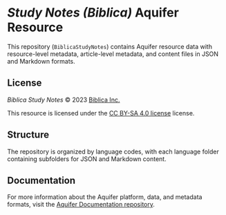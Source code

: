 # _Study Notes (Biblica)_ Aquifer Resource

This repository (`BiblicaStudyNotes`) contains Aquifer resource data with resource-level metadata, article-level metadata, and content files in JSON and Markdown formats.

## License

_Biblica Study Notes_ © 2023 [Biblica Inc.](https://www.biblica.com/)

This resource is licensed under the [CC BY-SA 4.0 license](https://creativecommons.org/licenses/by-sa/4.0/legalcode.en) license.

## Structure

The repository is organized by language codes, with each language folder containing subfolders for JSON and Markdown content.

## Documentation

For more information about the Aquifer platform, data, and metadata formats, visit the [Aquifer Documentation repository](https://github.com/BibleAquifer/BiblicaStudyNotes).
